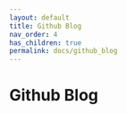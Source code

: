 ```yaml
---
layout: default
title: Github Blog
nav_order: 4
has_children: true
permalink: docs/github_blog
---
```


# Github Blog